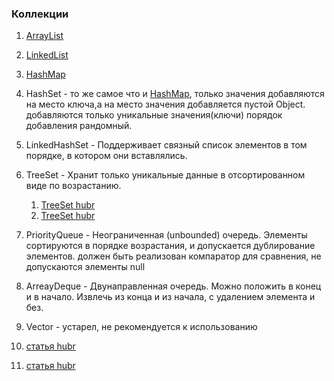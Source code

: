 ### Коллекции 

1. [ArrayList](collections//arrayList.md)
2. [LinkedList](collections//linkedList.md)
3. [HashMap](collections//hashMap.md)
4. HashSet - то же самое что и [HashMap](collections//hashMap.md), только значения добавляются на место ключа,а на место значения добавляется пустой Object.
   добавляются только уникальные значения(ключи) порядок добавления рандомный.
5. LinkedHashSet - Поддерживает связный список элементов в том порядке, в котором они вставлялись.
6. TreeSet - Хранит только уникальные данные в отсортированном виде по возрастанию.
     1. [TreeSet hubr](https://habr.com/ru/post/65617/)
     2. [TreeSet hubr](https://habr.com/ru/post/66926/)
7. PriorityQueue - Неограниченная (unbounded) очередь. Элементы сортируются в порядке возрастания,
   и допускается дублирование элементов. должен быть реализован компаратор для сравнения, не допускаются элементы null
8. ArreayDeque - Двунаправленная очередь. Можно положить в конец и в начало. Извлечь из конца и из начала, с удалением элемента и без.
9. Vector - устарел, не рекомендуется к использованию


1. [статья hubr](https://habr.com/ru/post/162017/)
2. [статья hubr](https://habr.com/ru/company/luxoft/blog/256877/)
